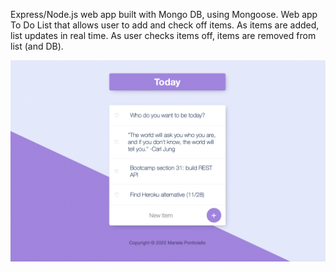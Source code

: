 Express/Node.js web app built with Mongo DB, using Mongoose. Web app To Do List that allows user to add and check off items. 
As items are added, list updates in real time. As user checks items off, items are removed from list (and DB).


![alt text](/public/fotoApp.png)
